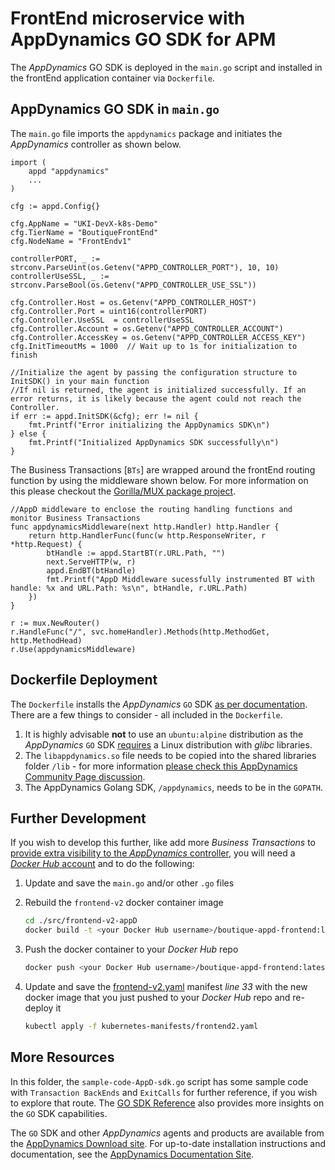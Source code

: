 # FrontEnd microservice with AppDynamics GO SDK for APM

The _AppDynamics_ GO SDK is deployed in the `main.go` script and installed in the frontEnd application container via `Dockerfile`.

## AppDynamics GO SDK in `main.go`

The `main.go` file imports the `appdynamics` package and initiates the _AppDynamics_ controller as shown below.

``` golang
import (
    appd "appdynamics"
    ...
)

cfg := appd.Config{}
	
cfg.AppName = "UKI-DevX-k8s-Demo"
cfg.TierName = "BoutiqueFrontEnd"
cfg.NodeName = "FrontEndv1"

controllerPORT, _ := strconv.ParseUint(os.Getenv("APPD_CONTROLLER_PORT"), 10, 10)
controllerUseSSL, _ := strconv.ParseBool(os.Getenv("APPD_CONTROLLER_USE_SSL"))

cfg.Controller.Host = os.Getenv("APPD_CONTROLLER_HOST")
cfg.Controller.Port = uint16(controllerPORT)
cfg.Controller.UseSSL  = controllerUseSSL
cfg.Controller.Account = os.Getenv("APPD_CONTROLLER_ACCOUNT")
cfg.Controller.AccessKey = os.Getenv("APPD_CONTROLLER_ACCESS_KEY")
cfg.InitTimeoutMs = 1000  // Wait up to 1s for initialization to finish

//Initialize the agent by passing the configuration structure to InitSDK() in your main function
//If nil is returned, the agent is initialized successfully. If an error returns, it is likely because the agent could not reach the Controller.
if err := appd.InitSDK(&cfg); err != nil {
    fmt.Printf("Error initializing the AppDynamics SDK\n")
} else {
    fmt.Printf("Initialized AppDynamics SDK successfully\n")
}
```

The Business Transactions [`BTs`] are wrapped around the frontEnd routing function by using the middleware shown below. For more information on this please checkout the [Gorilla/MUX package project](https://github.com/gorilla/mux#middleware).

``` golang
//AppD middleware to enclose the routing handling functions and monitor Business Transactions
func appdynamicsMiddleware(next http.Handler) http.Handler {
    return http.HandlerFunc(func(w http.ResponseWriter, r *http.Request) {
        btHandle := appd.StartBT(r.URL.Path, "")
        next.ServeHTTP(w, r)
		appd.EndBT(btHandle)
		fmt.Printf("AppD Middleware sucessfully instrumented BT with handle: %x and URL.Path: %s\n", btHandle, r.URL.Path)
    })
}

r := mux.NewRouter()
r.HandleFunc("/", svc.homeHandler).Methods(http.MethodGet, http.MethodHead)
r.Use(appdynamicsMiddleware)
```

## Dockerfile Deployment

The `Dockerfile` installs the _AppDynamics_ `GO` SDK [as per documentation](https://docs.appdynamics.com/display/PRO45/Go+Language+Agent). There are a few things to consider - all included in the `Dockerfile`. 

1. It is highly advisable **not** to use an `ubuntu:alpine` distribution as the _AppDynamics_ `GO` SDK [requires](https://docs.appdynamics.com/display/PRO45/Go+Language+Supported+Environments) a Linux distribution with _glibc_ libraries. 
2. The `libappdynamics.so` file needs to be copied into the shared libraries folder `/lib` - for more information [please check this AppDynamics Community Page discussion](https://community.appdynamics.com/t5/Dynamic-Languages-Node-JS-Python/Golang-SDK-libappdynamics-so-cannot-open-shared-object-file/td-p/29174).
3. The AppDynamics Golang SDK, `/appdynamics`, needs to be in the `GOPATH`.

## Further Development

If you wish to develop this further, like add more _Business Transactions_ to [provide extra visibility to the _AppDynamics_ controller](https://docs.appdynamics.com/display/PRO45/Using+Go+SDK), you will need a [_Docker Hub_ account](https://hub.docker.com/) and to do the following:

1. Update and save the `main.go` and/or other `.go` files
2. Rebuild the `frontend-v2` docker container image
   ```sh
   cd ./src/frontend-v2-appD
   docker build -t <your Docker Hub username>/boutique-appd-frontend:latest .
   ```

3. Push the docker container to your _Docker Hub_ repo
   ```sh
   docker push <your Docker Hub username>/boutique-appd-frontend:latest
   ```

4. Update and save the [frontend-v2.yaml](./kubernetes-manifests) manifest _line 33_ with the new docker image that you just pushed to your _Docker Hub_ repo and re-deploy it
   ```sh
   kubectl apply -f kubernetes-manifests/frontend2.yaml
   ```

## More Resources

In this folder, the `sample-code-AppD-sdk.go` script has some sample code with `Transaction BackEnds` and `ExitCalls` for further reference, if you wish to explore that route. The [GO SDK Reference](https://docs.appdynamics.com/display/PRO45/Go+SDK+Reference) also provides more insights on the `GO` SDK capabilities. 

The `GO` SDK and other _AppDynamics_ agents and products are available from the [AppDynamics Download site](https://download.appdynamics.com). For up-to-date installation instructions and documentation, see the [AppDynamics Documentation Site](https://docs.appdynamics.com).